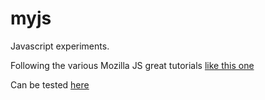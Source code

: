 # myjs
Javascript experiments.

Following the various Mozilla JS great tutorials [like this one](https://developer.mozilla.org/en-US/docs/Web/API/Canvas_API/Tutorial)

Can be tested [here](https://nsauzede.github.io/myjs)
